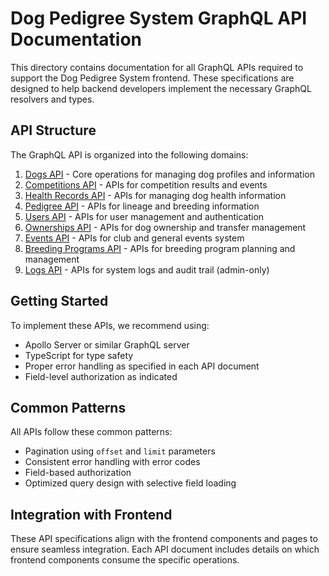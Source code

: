 # Dog Pedigree System GraphQL API Documentation

This directory contains documentation for all GraphQL APIs required to support the Dog Pedigree System frontend. These specifications are designed to help backend developers implement the necessary GraphQL resolvers and types.

## API Structure

The GraphQL API is organized into the following domains:

1. [Dogs API](./dogs.md) - Core operations for managing dog profiles and information
2. [Competitions API](./competitions.md) - APIs for competition results and events
3. [Health Records API](./health-records.md) - APIs for managing dog health information
4. [Pedigree API](./pedigree.md) - APIs for lineage and breeding information
5. [Users API](./users.md) - APIs for user management and authentication
6. [Ownerships API](./ownerships.md) - APIs for dog ownership and transfer management
7. [Events API](./events.md) - APIs for club and general events system
8. [Breeding Programs API](./breeding-programs.md) - APIs for breeding program planning and management
9. [Logs API](./logs.md) - APIs for system logs and audit trail (admin-only)

## Getting Started

To implement these APIs, we recommend using:
- Apollo Server or similar GraphQL server
- TypeScript for type safety
- Proper error handling as specified in each API document
- Field-level authorization as indicated

## Common Patterns

All APIs follow these common patterns:
- Pagination using `offset` and `limit` parameters
- Consistent error handling with error codes
- Field-based authorization
- Optimized query design with selective field loading

## Integration with Frontend

These API specifications align with the frontend components and pages to ensure seamless integration. Each API document includes details on which frontend components consume the specific operations.
